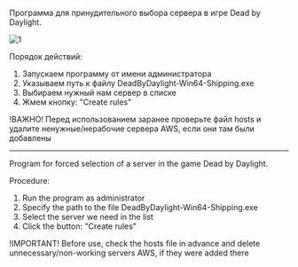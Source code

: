 Программа для принудительного выбора сервера в игре Dead by Daylight.

![1](https://github.com/user-attachments/assets/7fe0eb2f-47d4-4976-8cb0-213ce27aa285)

Порядок действий:
1. Запускаем программу от имени администратора
2. Указываем путь к файлу DeadByDaylight-Win64-Shipping.exe
3. Выбираем нужный нам сервер в списке
4. Жмем кнопку: "Create rules"

!ВАЖНО! 
Перед использованием заранее проверьте файл hosts и удалите ненужные/нерабочие сервера AWS, если они там были добавлены

-----------------------------------------------------------------------------------------------------------------------

Program for forced selection of a server in the game Dead by Daylight.

Procedure:
1. Run the program as administrator
2. Specify the path to the file DeadByDaylight-Win64-Shipping.exe
3. Select the server we need in the list
4. Click the button: "Create rules"

!IMPORTANT!
Before use, check the hosts file in advance and delete unnecessary/non-working servers AWS, if they were added there
